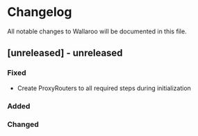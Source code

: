 # Changelog

All notable changes to Wallaroo will be documented in this file.

## [unreleased] - unreleased

### Fixed

- Create ProxyRouters to all required steps during initialization

### Added

### Changed

